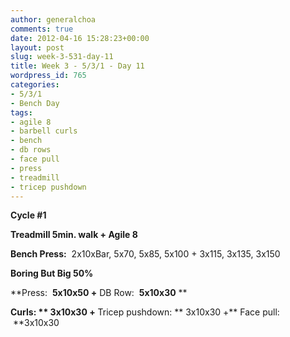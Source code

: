 ```yaml
---
author: generalchoa
comments: true
date: 2012-04-16 15:28:23+00:00
layout: post
slug: week-3-531-day-11
title: Week 3 - 5/3/1 - Day 11
wordpress_id: 765
categories:
- 5/3/1
- Bench Day
tags:
- agile 8
- barbell curls
- bench
- db rows
- face pull
- press
- treadmill
- tricep pushdown
---
```


**Cycle #1**

**Treadmill 5min. walk + Agile 8**

**Bench Press:**  2x10xBar, 5x70, 5x85, 5x100 + 3x115, 3x135, 3x150

**Boring But Big 50%**

**Press:  **5x10x50 +** DB Row:  **5x10x30** **

**Curls: ** 3x10x30 +** Tricep pushdown: ** 3x10x30 +** Face pull:  **3x10x30
